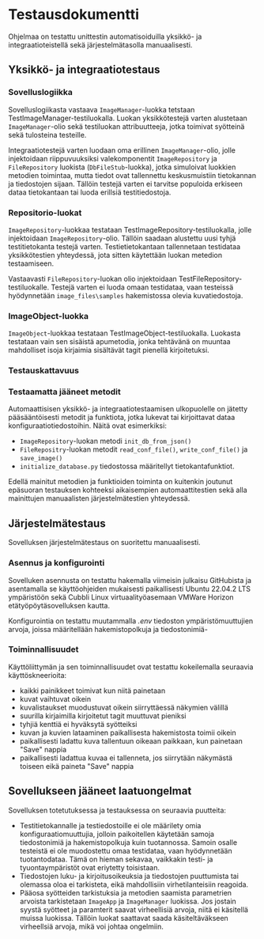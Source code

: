 # Testausdokumentti

Ohjelmaa on testattu unittestin automatisoiduilla yksikkö- ja integraatioteistellä sekä järjestelmätasolla manuaalisesti. 

## Yksikkö- ja integraatiotestaus

### Sovelluslogiikka

Sovelluslogiikasta vastaava `ImageManager`-luokka tetstaan TestImageManager-testiluokalla. Luokan yksikkötestejä varten alustetaan `ImageManager`-olio sekä testiluokan attribuutteeja, jotka toimivat syötteinä sekä tulosteina testeille.

Integraatiotestejä varten luodaan oma erillinen `ImageManager`-olio, jolle injektoidaan riippuvuuksiksi valekomponentit `ImageRepository` ja `FileRepository` luokista (`DbFileStub`-luokka), jotka simuloivat luokkien metodien toimintaa, mutta tiedot ovat tallennettu keskusmuistiin tietokannan ja tiedostojen sijaan. Tällöin testejä varten ei tarvitse populoida erkiseen dataa tietokantaan tai luoda erillsiä testitiedostoja.

### Repositorio-luokat

`ImageRepository`-luokkaa testataan TestImageRepository-testiluokalla, jolle injektoidaan `ImageRepository`-olio. Tällöin saadaan alustettu uusi tyhjä testitietokanta testejä varten. Testietietokantaan tallennetaan testidataa yksikkötestien yhteydessä, jota sitten käytettään luokan metedion testaamiseen.

Vastaavasti `FileRepository`-luokan olio injektoidaan TestFileRepository-testiluokalle. Testejä varten ei luoda omaan testidataa, vaan testeissä hyödynnetään `image_files\samples` hakemistossa olevia kuvatiedostoja.

### ImageObject-luokka

`ImageObject`-luokkaa testataan TestImageObject-testiluokalla. Luokasta testataan vain sen sisäistä apumetodia, jonka tehtävänä on muuntaa mahdolliset isoja kirjaimia sisältävät tagit pienellä kirjoitetuksi. 

### Testauskattavuus

### Testaamatta jääneet metodit

Automaattisisen yksikkö- ja integraatiotestaamisen ulkopuolelle on jätetty pääsääntöisesti metodit ja funktiota, jotka lukevat tai kirjoittavat dataa konfiguraatiotiedostoihin. Näitä ovat esimerkiksi:
- `ImageRepository`-luokan metodi `init_db_from_json()`
- `FileRepositry`-luokan metodit `read_conf_file()`, `write_conf_file()` ja `save_image()`
- `initialize_database.py` tiedostossa määritellyt tietokantafunktiot.

Edellä mainitut metodien ja funktioiden toiminta on kuitenkin joutunut epäsuoran testauksen kohteeksi aikaisempien automaattitestien sekä alla mainittujen manuaalisten järjestelmätestien yhteydessä.

## Järjestelmätestaus

Sovelluksen järjestelmätestaus on suoritettu manuaalisesti.

### Asennus ja konfigurointi

Sovelluken asennusta on testattu hakemalla viimeisin julkaisu GitHubista ja asentamalla se käyttöohjeiden mukaisesti paikallisesti Ubuntu 22.04.2 LTS ympäristöön sekä Cubbli Linux virtuaalityöasemaan VMWare Horizon etätyöpöytäsovelluksen kautta. 

Konfigurointia on testattu muutammalla *.env* tiedoston ympäristömuuttujien arvoja, joissa määritellään hakemistopolkuja ja tiedostonimiä-

### Toiminnallisuudet

Käyttöliittymän ja sen toiminnallisuudet ovat testattu kokeilemalla seuraavia käyttöskneerioita: 

- kaikki painikkeet toimivat kun niitä painetaan 
- kuvat vaihtuvat oikein 
- kuvalistaukset muodustuvat oikein siirryttäessä näkymien välillä 
- suurilla kirjaimilla kirjoitetut tagit muuttuvat pieniksi
- tyhjiä kenttiä ei hyväksytä syötteiksi
- kuvan ja kuvien lataaminen paikallisesta hakemistosta toimii oikein
- paikallisesti ladattu kuva tallentuun oikeaan paikkaan, kun painetaan "Save" nappia
- paikallisesti ladattua kuvaa ei tallenneta, jos siirrytään näkymästä toiseen eikä paineta "Save" nappia

## Sovellukseen jääneet laatuongelmat

Sovelluksen totetutuksessa ja testauksessa on seuraavia puutteita:

- Testitietokannalle ja testiedostoille ei ole määrilety omia konfiguraatiomuuttujia, jolloin paikoitellen käytetään samoja tiedostonimiä ja hakemistopolkuja kuin tuotannossa. Samoin osalle testeistä ei ole muodostettu omaa testidataa, vaan hyödynnetään tuotantodataa. Tämä on hieman sekavaa, vaikkakin testi- ja tyuontaympäristöt ovat eriytetty toisistaan.
- Tiedostojen luku- ja kirjoitusoikeuksia ja tiedostojen puuttumista tai olemassa oloa ei tarkisteta, eikä mahdollisiin virhetilanteisiin reagoida.
- Pääosa syötteiden tarkistuksia ja metodien saamista parametrien arvoista tarkistetaan `ImageApp` ja `ImageManager` luokissa. Jos jostain syystä syötteet ja paramterit saavat virheellisiä arvoja, niitä ei käsitellä muissa luokissa. Tällöin luokat saattavat saada käsiteltäväkseen virheellsiä arvoja, mikä voi johtaa ongelmiin.
